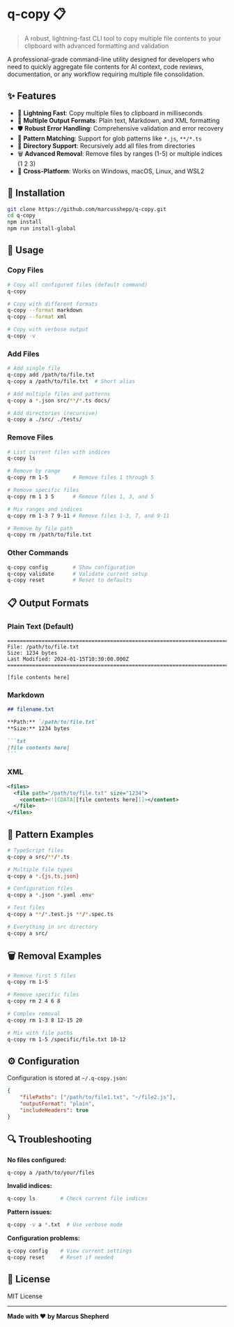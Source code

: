 # q-copy 📋

> A robust, lightning-fast CLI tool to copy multiple file contents to your clipboard with advanced formatting and validation

A professional-grade command-line utility designed for developers who need to quickly aggregate file contents for AI context, code reviews, documentation, or any workflow requiring multiple file consolidation.

## ✨ Features

- 🚀 **Lightning Fast**: Copy multiple files to clipboard in milliseconds
- 📄 **Multiple Output Formats**: Plain text, Markdown, and XML formatting
- 🛡️ **Robust Error Handling**: Comprehensive validation and error recovery
- 🌟 **Pattern Matching**: Support for glob patterns like `*.js`, `**/*.ts`
- 📁 **Directory Support**: Recursively add all files from directories
- 🗑️ **Advanced Removal**: Remove files by ranges (1-5) or multiple indices (1 2 3)
- 🎯 **Cross-Platform**: Works on Windows, macOS, Linux, and WSL2

## 🔧 Installation

```bash
git clone https://github.com/marcusshepp/q-copy.git
cd q-copy
npm install
npm run install-global
```

## 🚀 Usage

### Copy Files

```bash
# Copy all configured files (default command)
q-copy

# Copy with different formats
q-copy --format markdown
q-copy --format xml

# Copy with verbose output
q-copy -v
```

### Add Files

```bash
# Add single file
q-copy add /path/to/file.txt
q-copy a /path/to/file.txt  # Short alias

# Add multiple files and patterns
q-copy a *.json src/**/*.ts docs/

# Add directories (recursive)
q-copy a ./src/ ./tests/
```

### Remove Files

```bash
# List current files with indices
q-copy ls

# Remove by range
q-copy rm 1-5        # Remove files 1 through 5

# Remove specific files
q-copy rm 1 3 5      # Remove files 1, 3, and 5

# Mix ranges and indices
q-copy rm 1-3 7 9-11 # Remove files 1-3, 7, and 9-11

# Remove by file path
q-copy rm /path/to/file.txt
```

### Other Commands

```bash
q-copy config        # Show configuration
q-copy validate      # Validate current setup
q-copy reset         # Reset to defaults
```

## 📋 Output Formats

### Plain Text (Default)

```
================================================================================
File: /path/to/file.txt
Size: 1234 bytes
Last Modified: 2024-01-15T10:30:00.000Z
================================================================================

[file contents here]
```

### Markdown

````markdown
## filename.txt

**Path:** `/path/to/file.txt`
**Size:** 1234 bytes

```txt
[file contents here]
```
````

### XML

```xml
<files>
  <file path="/path/to/file.txt" size="1234">
    <content><![CDATA[[file contents here]]]></content>
  </file>
</files>
```

## 🌟 Pattern Examples

```bash
# TypeScript files
q-copy a src/**/*.ts

# Multiple file types
q-copy a *.{js,ts,json}

# Configuration files
q-copy a *.json *.yaml .env*

# Test files
q-copy a **/*.test.js **/*.spec.ts

# Everything in src directory
q-copy a src/
```

## 🗑️ Removal Examples

```bash
# Remove first 5 files
q-copy rm 1-5

# Remove specific files
q-copy rm 2 4 6 8

# Complex removal
q-copy rm 1-3 8 12-15 20

# Mix with file paths
q-copy rm 1-5 /specific/file.txt 10-12
```

## ⚙️ Configuration

Configuration is stored at `~/.q-copy.json`:

```json
{
    "filePaths": ["/path/to/file1.txt", "~/file2.js"],
    "outputFormat": "plain",
    "includeHeaders": true
}
```

## 🔍 Troubleshooting

**No files configured:**

```bash
q-copy a /path/to/your/files
```

**Invalid indices:**

```bash
q-copy ls        # Check current file indices
```

**Pattern issues:**

```bash
q-copy -v a *.txt  # Use verbose mode
```

**Configuration problems:**

```bash
q-copy config    # View current settings
q-copy reset     # Reset if needed
```

## 📄 License

MIT License

---

**Made with ❤️ by Marcus Shepherd**
